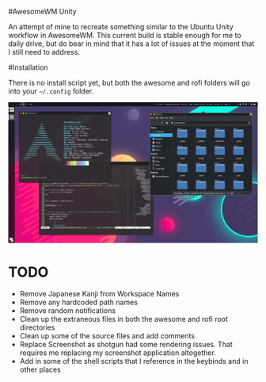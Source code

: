 #AwesomeWM Unity

An attempt of mine to recreate something similar to the Ubuntu Unity workflow in AwesomeWM. This current build is stable enough for me to daily drive, but do bear in mind that it has a lot of issues at the moment that I still need to address.

#Installation

There is no install script yet, but both the awesome and rofi folders will go into your `~/.config` folder.

![](1609867469.png)

# TODO
- Remove Japanese Kanji from Workspace Names
- Remove any hardcoded path names
- Remove random notifications
- Clean up the extraneous files in both the awesome and rofi root directories
- Clean up some of the source files and add comments
- Replace Screenshot as shotgun had some rendering issues. That requires me replacing my screenshot application altogether.
- Add in some of the shell scripts that I reference in the keybinds and in other places
